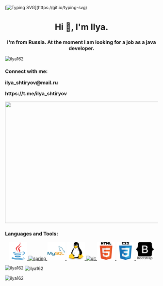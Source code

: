 <!---Пример кода-->
[![Typing SVG](https://readme-typing-svg.herokuapp.com?color=%2336BCF7&lines=Hello,+world!)](https://git.io/typing-svg)

<h1 align="center">Hi 👋, I'm Ilya.</h1>
<h3 align="center">I'm from Russia. At the moment I am looking for a job as a java developer.</h3>

<p align="left"> <img src="https://komarev.com/ghpvc/?username=ilya162&label=Profile%20views&color=0e75b6&style=flat" alt="ilya162" /> </p>



<h3 align="left">Connect with me:
  <p>ilya_shtiryov@mail.ru</p>
<p>https://t.me/ilya_shtiryov</p></h3>
<div align="center">
  <img src="https://media.giphy.com/media/dWesBcTLavkZuG35MI/giphy.gif" width="1200" height="400"/>
</div>
<p align="left">
</p>

<h3 align="left">Languages and Tools:</h3>
<p align="center">
<a href="https://www.java.com" target="_blank" rel="noreferrer"> <img src="https://raw.githubusercontent.com/devicons/devicon/master/icons/java/java-original.svg" alt="java" width="60" height="60"/> </a>
<a href="https://spring.io/" target="_blank" rel="noreferrer"> <img src="https://www.vectorlogo.zone/logos/springio/springio-icon.svg" alt="spring" width="60" height="60"/> </a> 
<a href="https://www.mysql.com/" target="_blank" rel="noreferrer"> <img src="https://raw.githubusercontent.com/devicons/devicon/master/icons/mysql/mysql-original-wordmark.svg" alt="mysql" width="60" height="60"/> </a>
<a href="https://developer.mozilla.org/en-US/docs/Web/JavaScript" target="_blank" rel="noreferrer"><img src="https://raw.githubusercontent.com/devicons/devicon/master/icons/linux/linux-original.svg" alt="linux" width="60" height="60"/> </a> 
<a href="https://git-scm.com/" target="_blank" rel="noreferrer"> <img src="https://www.vectorlogo.zone/logos/git-scm/git-scm-icon.svg" alt="git" width="60" height="60"/> </a>  
<a href="https://www.w3.org/html/" target="_blank" rel="noreferrer"> <img src="https://raw.githubusercontent.com/devicons/devicon/master/icons/html5/html5-original-wordmark.svg" alt="html5" width="60" height="60"/> </a>
<a href="https://www.w3schools.com/css/" target="_blank" rel="noreferrer"> <img src="https://raw.githubusercontent.com/devicons/devicon/master/icons/css3/css3-original-wordmark.svg" alt="css3" width="60" height="60"/> </a>
<a href="https://getbootstrap.com" target="_blank" rel="noreferrer"> <img src="https://raw.githubusercontent.com/devicons/devicon/master/icons/bootstrap/bootstrap-plain-wordmark.svg" 
alt="bootstrap" width="60" height="60"/> </a>
     </p>

<p><img align="left" src="https://github-readme-stats.vercel.app/api/top-langs?username=ilya162&show_icons=true&locale=en&layout=compact" alt="ilya162" /></p>

<p>&nbsp;<img align="center" src="https://github-readme-stats.vercel.app/api?username=ilya162&show_icons=true&locale=en" alt="ilya162" /></p>

<p><img align="center" src="https://github-readme-streak-stats.herokuapp.com/?user=ilya162&" alt="ilya162" /></p>

